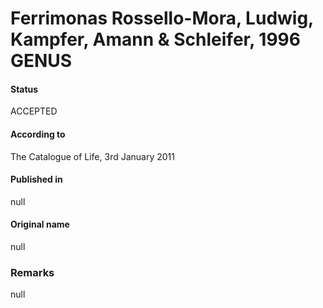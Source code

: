 # Ferrimonas Rossello-Mora, Ludwig, Kampfer, Amann & Schleifer, 1996 GENUS

#### Status
ACCEPTED

#### According to
The Catalogue of Life, 3rd January 2011

#### Published in
null

#### Original name
null

### Remarks
null